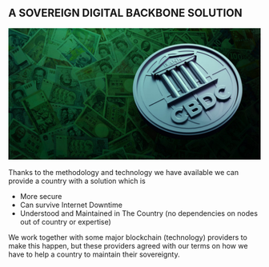 ## A SOVEREIGN DIGITAL BACKBONE SOLUTION

![](img/cbdcfix.png)  


Thanks to the methodology and technology we have available we can provide a country with a solution which is 

* More secure
* Can survive Internet Downtime
* Understood and Maintained in The Country (no dependencies on nodes out of country or expertise)

We work together with some major blockchain (technology) providers to make this happen, but these providers agreed with our terms on how we have to help a country to maintain their sovereignty.

